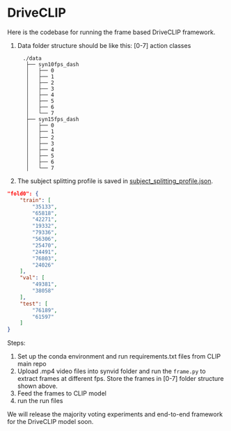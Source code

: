 # DriveCLIP



Here is the codebase for running the frame based DriveCLIP framework.


1. Data folder structure should be like this: [0-7] action classes

```
     ./data
      ├── syn10fps_dash
      │   ├── 0
      │   ├── 1
      │   ├── 2
      │   ├── 3
      │   ├── 4
      │   ├── 5
      │   ├── 6
      │   └── 7
      ├── syn15fps_dash
      │   ├── 0
      │   ├── 1
      │   ├── 2
      │   ├── 3
      │   ├── 4
      │   ├── 5
      │   ├── 6
      │   └── 7
```

2. The subject splitting profile is saved in [subject_splitting_profile.json](.driverprofile/subject_splitting_profile.json).

```json
"fold0": {
    "train": [
        "35133",
        "65818",
        "42271",
        "19332",
        "79336",
        "56306",
        "25470",
        "24491",
        "76803",
        "24026"
    ],
    "val": [
        "49381",
        "38058"
    ],
    "test": [
        "76189",
        "61597"
    ]
}
```

Steps:
1. Set up the conda environment and run requirements.txt files from CLIP main repo
2. Upload .mp4 video files into synvid folder and run the `frame.py` to extract frames at different fps. Store the frames in [0-7] folder structure shown above.
3. Feed the frames to CLIP model 
4. run the run files 


We will release the majority voting experiments and end-to-end framework for the DriveCLIP model soon.
